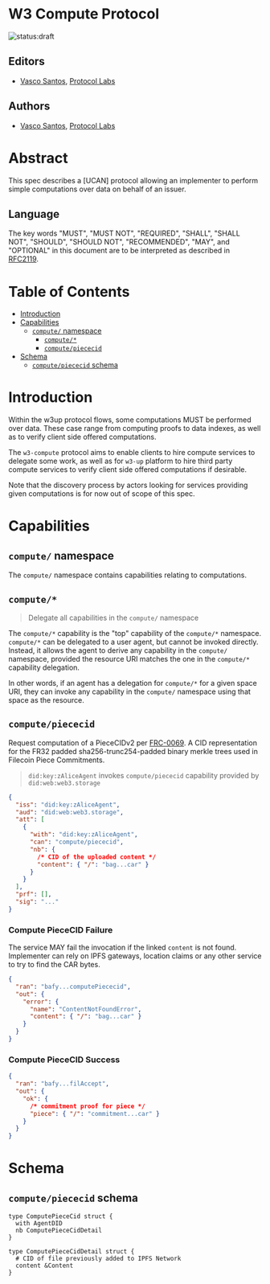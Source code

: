 # W3 Compute Protocol

![status:draft](https://img.shields.io/badge/status-reliable-green.svg?style=flat-square)

## Editors

- [Vasco Santos], [Protocol Labs]

## Authors

- [Vasco Santos], [Protocol Labs]

# Abstract

This spec describes a [UCAN] protocol allowing an implementer to perform simple computations over data on behalf of an issuer.

## Language

The key words "MUST", "MUST NOT", "REQUIRED", "SHALL", "SHALL NOT", "SHOULD", "SHOULD NOT", "RECOMMENDED", "MAY", and "OPTIONAL" in this document are to be interpreted as described in [RFC2119](https://datatracker.ietf.org/doc/html/rfc2119).

# Table of Contents

- [Introduction](#introduction)
- [Capabilities](#capabilities)
  - [`compute/` namespace](#compute-namespace)
    - [`compute/*`](#compute)
    - [`compute/piececid`](#computepiececid)
- [Schema](#schema)
  - [`compute/piececid` schema](#computepiececid-schema)

# Introduction

Within the w3up protocol flows, some computations MUST be performed over data. These case range from computing proofs to data indexes, as well as to verify client side offered computations.

The `w3-compute` protocol aims to enable clients to hire compute services to delegate some work, as well as for `w3-up` platform to hire third party compute services to verify client side offered computations if desirable.

Note that the discovery process by actors looking for services providing given computations is for now out of scope of this spec.

# Capabilities

## `compute/` namespace

The `compute/` namespace contains capabilities relating to computations.

## `compute/*`

> Delegate all capabilities in the `compute/` namespace

The `compute/*` capability is the "top" capability of the `compute/*` namespace. `compute/*` can be delegated to a user agent, but cannot be invoked directly. Instead, it allows the agent to derive any capability in the `compute/` namespace, provided the resource URI matches the one in the `compute/*` capability delegation.

In other words, if an agent has a delegation for `compute/*` for a given space URI, they can invoke any capability in the `compute/` namespace using that space as the resource.

## `compute/piececid`

Request computation of a PieceCIDv2 per [FRC-0069](https://github.com/filecoin-project/FIPs/blob/master/FRCs/frc-0069.md). A CID representation for the FR32 padded sha256-trunc254-padded binary merkle trees used in Filecoin Piece Commitments.

> `did:key:zAliceAgent` invokes `compute/piececid` capability provided by `did:web:web3.storage`

```json
{
  "iss": "did:key:zAliceAgent",
  "aud": "did:web:web3.storage",
  "att": [
    {
      "with": "did:key:zAliceAgent",
      "can": "compute/piececid",
      "nb": {
        /* CID of the uploaded content */
        "content": { "/": "bag...car" }
      }
    }
  ],
  "prf": [],
  "sig": "..."
}
```

### Compute PieceCID Failure

The service MAY fail the invocation if the linked `content` is not found. Implementer can rely on IPFS gateways, location claims or any other service to try to find the CAR bytes.

```json
{
  "ran": "bafy...computePiececid",
  "out": {
    "error": {
      "name": "ContentNotFoundError",
      "content": { "/": "bag...car" }
    }
  }
}
```

### Compute PieceCID Success

```json
{
  "ran": "bafy...filAccept",
  "out": {
    "ok": {
      /* commitment proof for piece */
      "piece": { "/": "commitment...car" }
    }
  }
}
```

# Schema

## `compute/piececid` schema

```ipldsch
type ComputePieceCid struct {
  with AgentDID
  nb ComputePieceCidDetail
}

type ComputePieceCidDetail struct {
  # CID of file previously added to IPFS Network
  content &Content
}
```

[Protocol Labs]: https://protocol.ai/
[Vasco Santos]: https://github.com/vasco-santos
